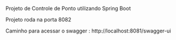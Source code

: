 Projeto de Controle de Ponto utilizando Spring Boot 

Projeto roda na porta 8082

Caminho para acessar o swagger : http://localhost:8081/swagger-ui
